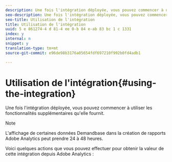 ```yaml
---
description: Une fois l'intégration déployée, vous pouvez commencer à utiliser les fonctionnalités supplémentaires qu'elle fournit.
seo-description: Une fois l'intégration déployée, vous pouvez commencer à utiliser les fonctionnalités supplémentaires qu'elle fournit.
seo-title: Utilisation de l'intégration
title: Utilisation de l'intégration
uuid: 5 e 861274-4 d 81-4 ee 0-b 84 e-ab 83 bc 1 c 1331
index: y
internal: n
snippet: y
translation-type: tm+mt
source-git-commit: e96de98b3176a05654fdf697210f992b0fd4adb1

---
```



# Utilisation de l'intégration{#using-the-integration}

Une fois l'intégration déployée, vous pouvez commencer à utiliser les fonctionnalités supplémentaires qu'elle fournit.

>[!NOTE]
>
>L'affichage de certaines données Demandbase dans la création de rapports Adobe Analytics peut prendre 24 à 48 heures.

Voici quelques actions que vous pouvez effectuer pour obtenir la valeur de cette intégration depuis Adobe Analytics :
